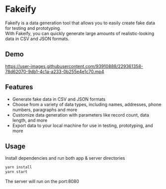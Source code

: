 # Fakeify

Fakeify is a data generation tool that allows you to easily create fake data 
for testing and prototyping. 
<br/>With Fakeify, you can quickly generate large amounts of realistic-looking data in CSV and JSON formats.


## Demo


https://user-images.githubusercontent.com/93910888/229361358-78d62070-9db1-4c1a-a233-0b255e4e1c70.mp4


## Features

- Generate fake data in CSV and JSON formats
- Choose from a variety of data types, including names, addresses, phone numbers, paragraphs and more
- Customize data generation with parameters like record count, data length, and more
- Export data to your local machine for use in testing, prototyping, and more

## Usage

Install dependencies and run both app & server directories
```bash
yarn install
yarn start
```
The server will run on the port:8080
